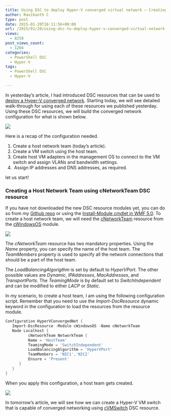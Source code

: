 ```yaml
---
title: Using DSC to deploy Hyper-V converged virtual network – Creating a host team (Part 1)
author: Ravikanth C
type: post
date: 2015-01-20T16:11:56+00:00
url: /2015/01/20/using-dsc-to-deploy-hyper-v-converged-virtual-network-creating-a-host-team-part-1/
views:
  - 8258
post_views_count:
  - 1204
categories:
  - PowerShell DSC
  - Hyper-V
tags:
  - PowerShell DSC
  - Hyper-V

---
```

In yesterday&#8217;s article, I had introduced DSC resources that can be used to [deploy a Hyper-V converged network][1]. Starting today, we will see detailed walk-through for using each of these resources we published yesterday. Using these DSC resources, we will build the converged network configuration for what is shown below.

![](/images/convergednet4.png)

Here is a recap of the configuration needed.

  1. Create a host network team (today&#8217;s article).
  2. Create a VM switch using the host team.
  3. Create host VM adapters in the management OS to connect to the VM switch and assign VLANs and bandwidth settings.
  4.  Assign IP addresses and DNS addresses, as required.

let us start!

### Creating a Host Network Team using cNetworkTeam DSC resource

If you have not downloaded the new DSC resource modules yet, you can do so from my [Github repo][2] or using the [Install-Module cmdlet in WMF 5.0][3]. To create a host network team, we will need the [cNetworkTeam][4] resource from the [cWindowsOS][5] module.

![](/images/cnet2.png)

The _cNetworkTeam_ resource has two mandatory properties. Using the _Name_ property, you can specify the name of the host team. The _TeamMembers_ property is used to specify all the network connections that should be a part of the host team.

The _LoadBalancingAlgorigthm_ is set by default to _HyperVPort_. The other possible values are _Dynamic_, _IPAddresses_, _MacAddresses_, and _TransportPorts_. The _TeamingMode_ is by default set to _SwitchIndependent_ and can be modified to either _LACP_ or _Static_.

In my scenario, to create a host team, I am using the following configuration script. Remember that you need to use the _Import-DscResource_ dynamic keyword in the configuration to load the resources from the resource module.

```powershell
Configuration HyperVConvergedNet {
   Import-DscResource -Module cWindowsOS -Name cNetworkTeam
   Node Localhost {
          cNetworkTeam NetworkTeam {
          Name = 'HostTeam'
          TeamingMode = 'SwitchIndependent'
          LoadBalancingAlgorithm = 'HyperVPort'
          TeamMembers = 'NIC1','NIC2'
          Ensure = 'Present'
      }
   }
}
```


When you apply this configuration, a host team gets created.

![](/images/cnet3.png)

In tomorrow&#8217;s article, we will see how we can create a Hyper-V VM switch that is capable of converged networking using [cVMSwitch][6] DSC resource.

[1]: /2015/01/19/announcing-dsc-resources-to-deploy-hyper-v-converged-virtual-network/
[2]: https://github.com/rchaganti/DSCResources
[3]: https://www.powershellgallery.com/
[4]: https://github.com/rchaganti/DSCResources/tree/master/cWindowsOS/DSCResources/cNetworkTeam
[5]: https://github.com/rchaganti/DSCResources/tree/master/cWindowsOS
[6]: https://github.com/rchaganti/DSCResources/tree/master/cHyper-V/DSCResources/cVMSwitch